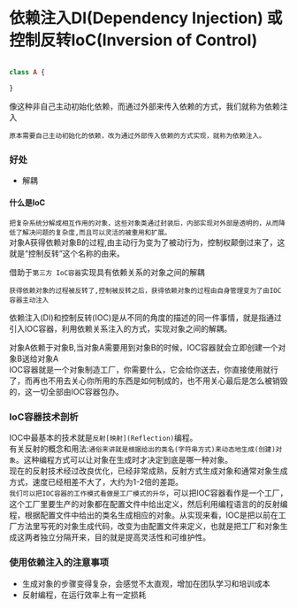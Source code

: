依赖注入DI(Dependency Injection) 或 控制反转IoC(Inversion of Control)
=================================================================

```php

class A {

}

```
像这种非自己主动初始化依赖，而通过外部来传入依赖的方式，我们就称为依赖注入

`原本需要自己主动初始化的依赖，改为通过外部传入依赖的方式实现，就称为依赖注入。`

### 好处
* 解耦

#### 什么是IoC
`把复杂系统分解成相互作用的对象，这些对象类通过封装后，内部实现对外部是透明的，从而降低了解决问题的复杂度,而且可以灵活的被重用和扩展。`  
对象A获得依赖对象B的过程,由主动行为变为了被动行为，控制权颠倒过来了，这就是“控制反转”这个名称的由来。

借助于`第三方 IoC容器`实现具有依赖关系的对象之间的解耦



``获得依赖对象的过程被反转了,控制被反转之后，获得依赖对象的过程由自身管理变为了由IOC容器主动注入``

依赖注入(DI)和控制反转(IOC)是从不同的角度的描述的同一件事情，就是指通过引入IOC容器，利用依赖关系注入的方式，实现对象之间的解耦。

对象A依赖于对象B,当对象A需要用到对象B的时候，IOC容器就会立即创建一个对象B送给对象A    
IOC容器就是一个对象制造工厂，你需要什么，它会给你送去，你直接使用就行了，而再也不用去关心你所用的东西是如何制成的，也不用关心最后是怎么被销毁的，这一切全部由IOC容器包办。

### IoC容器技术剖析
IOC中最基本的技术就是`反射[映射](Reflection)`编程。  
有关反射的概念和用法:`通俗来讲就是根据给出的类名(字符串方式)来动态地生成(创建)对象`。这种编程方式可以让对象在生成时才决定到底是哪一种对象。   
现在的反射技术经过改良优化，已经非常成熟，反射方式生成对象和通常对象生成方式，速度已经相差不大了，大约为1-2倍的差距。  
`我们可以把IOC容器的工作模式看做是工厂模式的升华`，可以把IOC容器看作是一个工厂，这个工厂里要生产的对象都在配置文件中给出定义，然后利用编程语言的的反射编程，根据配置文件中给出的类名生成相应的对象。从实现来看，IOC是把以前在工厂方法里写死的对象生成代码，改变为由配置文件来定义，也就是把工厂和对象生成这两者独立分隔开来，目的就是提高灵活性和可维护性。

### 使用依赖注入的注意事项
* 生成对象的步骤变得复杂，会感觉不太直观，增加在团队学习和培训成本
* 反射编程，在运行效率上有一定损耗